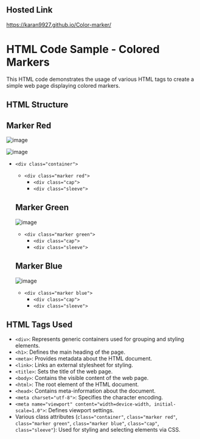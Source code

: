 ## Hosted Link
https://karan9927.github.io/Color-marker/
# HTML Code Sample - Colored Markers

This HTML code demonstrates the usage of various HTML tags to create a simple web page displaying colored markers.

## HTML Structure
  ## Marker Red

![image](https://github.com/Karan9927/Color-marker/assets/115612744/e4f2a00c-4bae-497e-9dcc-ac2e523c1899)

![image](https://github.com/Karan9927/Color-marker/assets/115612744/c124cefe-4d39-4cf9-8913-2b5969d554f1)

- `<div class="container">`
  - `<div class="marker red">`
    - `<div class="cap">`
    - `<div class="sleeve">`
  ## Marker Green
  ![image](https://github.com/Karan9927/Color-marker/assets/115612744/7afd6ffb-67ec-4bff-aaca-06bff613d729)

  - `<div class="marker green">`
    - `<div class="cap">`
    - `<div class="sleeve">`
  ## Marker Blue
  ![image](https://github.com/Karan9927/Color-marker/assets/115612744/605a5df6-081c-40e2-a43d-1903b6da90d6)

  - `<div class="marker blue">`
    - `<div class="cap">`
    - `<div class="sleeve">`

## HTML Tags Used

- `<div>`: Represents generic containers used for grouping and styling elements.
- `<h1>`: Defines the main heading of the page.
- `<meta>`: Provides metadata about the HTML document.
- `<link>`: Links an external stylesheet for styling.
- `<title>`: Sets the title of the web page.
- `<body>`: Contains the visible content of the web page.
- `<html>`: The root element of the HTML document.
- `<head>`: Contains meta-information about the document.
- `<meta charset="utf-8">`: Specifies the character encoding.
- `<meta name="viewport" content="width=device-width, initial-scale=1.0">`: Defines viewport settings.
- Various class attributes (`class="container"`, `class="marker red"`, `class="marker green"`, `class="marker blue"`, `class="cap"`, `class="sleeve"`): Used for styling and selecting elements via CSS.

